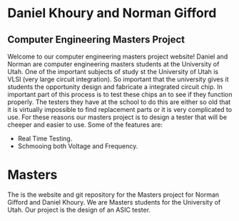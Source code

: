 <!--
Norman Gifford
u0723476
This is my main Page
-->


<head>
<title>University of Utah Masters</title>
<link rel="stylesheet" type="text/css" href="stylesheet.css">

</head>
<body>



<div id="header">
	<h1>Daniel Khoury and Norman Gifford</h1>
	<h2>Computer Engineering Masters Project</h2>
</div>

<div id="main_body">

<p class="center_text">
Welcome to our computer engineering masters project website! Daniel and Norman
are computer engineering masters students at the University of Utah. One of the
important subjects of study st the University of Utah is VLSI (very large circuit 
integration). So important that the university gives it students the opportunity 
design and fabricate a integrated circuit chip. In important part of this process 
is to test these chips an to see if they function properly. The testers they have 
at the school to do this are either so old that it is virtually impossible to find 
replacement parts or it is very complicated to use. For these reasons our masters 
project is to design a tester that will be cheeper and easier to use. Some of the 
features are:

<ul>
	<li>	Real Time Testing.</li>
	<li>	Schmooing both Voltage and Frequency.
</ul

</p>

</div>


<div id="menu">

</div>

</body>
</html>





<h1> Masters </h1>

<p>
The is the website and git repository for the Masters project for Norman Gifford and Daniel
Khoury. We are Masters students for the University of Utah. Our project is the design
of an ASIC tester.


</p>
